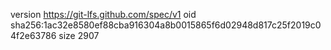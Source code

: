 version https://git-lfs.github.com/spec/v1
oid sha256:1ac32e8580ef88cba916304a8b0015865f6d02948d817c25f2019c04f2e63786
size 2907
